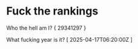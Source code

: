 # Fuck the rankings

Who the hell am I?
{ 29341297 }

What fucking year is it?
[ 2025-04-17T06:20:00Z ]
